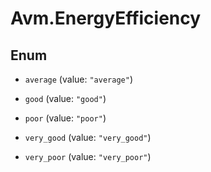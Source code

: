 # Avm.EnergyEfficiency

## Enum


* `average` (value: `"average"`)

* `good` (value: `"good"`)

* `poor` (value: `"poor"`)

* `very_good` (value: `"very_good"`)

* `very_poor` (value: `"very_poor"`)


